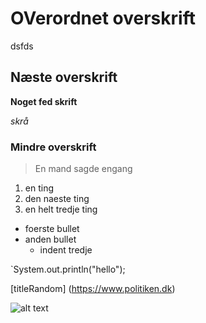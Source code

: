 # OVerordnet overskrift  

dsfds

## Næste overskrift  

**Noget fed skrift**

*skrå*

### Mindre overskrift

> En mand sagde engang

1. en ting
2. den naeste ting
3. en helt tredje ting


- foerste bullet
- anden bullet
  - indent tredje


`System.out.println("hello");

[titleRandom] (https://www.politiken.dk)

![alt text](image.jpg)


